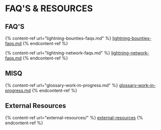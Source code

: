 # FAQ'S & RESOURCES

## FAQ'S

{% content-ref url="lightning-bounties-faqs.md" %}
[lightning-bounties-faqs.md](lightning-bounties-faqs.md)
{% endcontent-ref %}

{% content-ref url="lightning-network-faqs.md" %}
[lightning-network-faqs.md](lightning-network-faqs.md)
{% endcontent-ref %}

## MISQ

{% content-ref url="glossary-work-in-progress.md" %}
[glossary-work-in-progress.md](glossary-work-in-progress.md)
{% endcontent-ref %}

## External Resources

{% content-ref url="external-resources/" %}
[external-resources](external-resources/)
{% endcontent-ref %}

